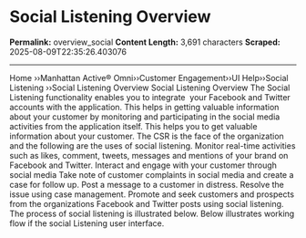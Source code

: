 # Social Listening Overview

**Permalink:** overview_social
**Content Length:** 3,691 characters
**Scraped:** 2025-08-09T22:35:26.403076

---

Home &rsaquo;&rsaquo;Manhattan Active® Omni&rsaquo;&rsaquo;Customer Engagement&rsaquo;&rsaquo;UI Help&rsaquo;&rsaquo;Social Listening ››Social Listening Overview Social Listening Overview The Social Listening functionality enables you to integrate&nbsp; your Facebook and Twitter accounts with the application. This helps in getting valuable information about your customer by monitoring and participating in the social media activities from the application itself. This helps you to get valuable information about your customer. The CSR is&nbsp;the face of the organization and the following are the uses of social listening. Monitor real-time activities such as likes, comment, tweets, messages and mentions of your brand on Facebook and Twitter. Interact and engage with your customer through social media Take note of customer complaints in social media and create a case for follow up. Post a message to a customer in distress. Resolve the issue using case management. Promote and seek customers and prospects from the organizations Facebook and Twitter posts using social listening. The process of social listening is illustrated below. Below illustrates working flow if the social Listening&nbsp;user interface.